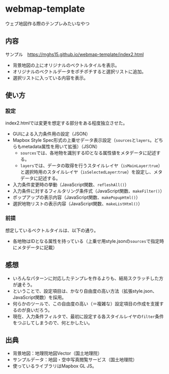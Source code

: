 # webmap-template
ウェブ地図作る際のテンプレみたいなやつ

## 内容
サンプル　https://mghs15.github.io/webmap-template/index2.html

* 背景地図の上にオリジナルのベクトルタイルを表示。
* オリジナルのベクトルデータをポチポチすると選択リストに追加。
* 選択リストに入っている内容を表示。

## 使い方
### 設定
index2.htmlでは変更を想定する部分をある程度独立させた。
* GUIによる入力条件用の設定（JSON）
* Mapbox Style Spec形式の上乗せデータ表示設定（`sources`と`layers`。どちらもmetadata属性を用いて拡張）（JSON）
  * `sources`では、各地物を識別するIDとなる属性値をメタデータに記述する。
  * `layers`では、データの取得を行うスタイルレイヤ（`isMainLayer`:`true`）と選択時用のスタイルレイヤ（`isSelectedLayer`:`true`）を設定し、メタデータに記述する。
* 入力条件変更時の挙動（JavaScript関数、`refleshAll()`）
* 入力条件に対するフィルタリング条件式（JavaScript関数、`makeFilter()`）
* ポップアップの表示内容（JavaScript関数、`makePopupHtml()`）
* 選択地物リストの表示内容（JavaScript関数、`makeListHtml()`）

### 前提
想定しているベクトルタイルは、以下の通り。
  * 各地物はIDとなる属性を持っている（上乗せ用style.jsonの`sources`で指定時にメタデータに記載）

## 感想
* いろんなパターンに対応したテンプレを作るよりも、結局スクラッチした方が速そう。
* ということで、設定項目は、かなり自由度の高い方法（拡張style.json、JavaScript関数）を採用。
* 何らかのツールで、この自由度の高い（＝複雑な）設定項目の作成を支援するのが良いだろう。
* 現在、入力条件フィルタで、最初に設定する各スタイルレイヤの`filter`条件をつぶしてしまうので、何とかしたい。

## 出典
* 背景地図：地理院地図Vector（国土地理院）
* サンプルデータ：地図・空中写真閲覧サービス（国土地理院）
* 使っているライブラリはMapbox GL JS。
